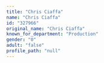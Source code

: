 ```yaml
---
title: "Chris Ciaffa"
name: "Chris Ciaffa"
id: "327966"
original_name: "Chris Ciaffa"
known_for_department: "Production"
gender: "0"
adult: "false"
profile_path: "null"
---
```

